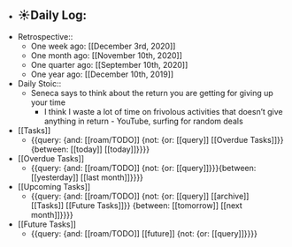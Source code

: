 - ☀️Daily Log:
    - 
- Retrospective::
    - One week ago: [[December 3rd, 2020]]
    - One month ago: [[November 10th, 2020]]
    - One quarter ago: [[September 10th, 2020]]
    - One year ago: [[December 10th, 2019]]
- Daily Stoic::
    - Seneca says to think about the return you are getting for giving up your time
        - I think I waste a lot of time on frivolous activities that doesn’t give anything in return - YouTube, surfing for random deals 
- [[Tasks]]
    - {{query: {and: [[roam/TODO]] {not: {or: [[query]] [[Overdue Tasks]]}} {between: [[today]] [[today]]}}}}
- [[Overdue Tasks]]
    - {{query: {and: [[roam/TODO]] {not: {or: [[query]]}}}{between: [[yesterday]] [[last month]]}}}}
- [[Upcoming Tasks]]
    - {{query: {and: [[roam/TODO]] {not: {or: [[query]] [[archive]] [[Tasks]] [[Future Tasks]]}} {between: [[tomorrow]] [[next month]]}}}}
- [[Future Tasks]]
    - {{query: {and: [[roam/TODO]] [[future]] {not: {or: [[query]]}}}}
